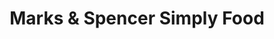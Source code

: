---
title: "Marks & Spencer Simply Food"
url: /edinburgh/marks-and-spencer-simply-food/
shop: convenience
---